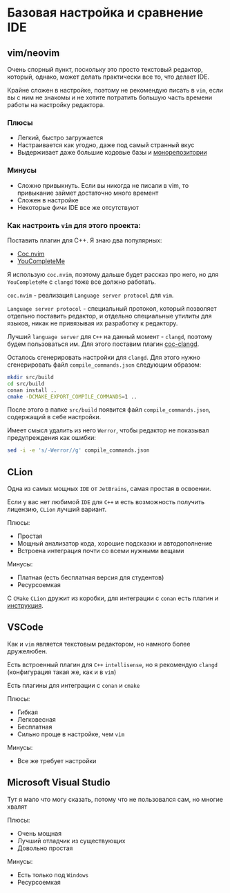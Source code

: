 # Базовая настройка и сравнение IDE

## vim/neovim
Очень спорный пункт, поскольку это просто текстовый редактор, который, однако, может делать практически все то, что делает IDE.

Крайне сложен в настройке, поэтому не рекомендую писать в `vim`, если вы с ним не знакомы и не хотите потратить большую часть времени работы на настройку редактора.

### Плюсы

* Легкий, быстро загружается
* Настраивается как угодно, даже под самый странный вкус
* Выдерживает даже большие кодовые базы и [монорепозитории](https://habr.com/ru/company/yandex/blog/469021/)

### Минусы

* Сложно привыкнуть. Если вы никогда не писали в vim, то привыкание займет достаточно много времент
* Сложен в настройке
* Некоторые фичи IDE все же отсутствуют

### Как настроить `vim` для этого проекта:

Поставить плагин для C++. Я знаю два популярных:
* [Coc.nvim](https://github.com/neoclide/coc.nvim)
* [YouCompleteMe](https://github.com/ycm-core/YouCompleteMe)

Я использую `coc.nvim`, поэтому дальше будет рассказ про него, но для `YouCompleteMe` с `clangd` тоже все должно работать.

`coc.nvim` - реализация `Language server protocol` для `vim`.

`Language server protocol` - специальный протокол, который позволяет отдельно поставить редактор, и отдельно специальные утилиты для языков, никак не привязывая их разработку к редактору.

Лучший `language server` для `C++` на данный момент - `clangd`, поэтому будем пользоваться им. Для этого поставим плагин [coc-clangd](https://github.com/clangd/coc-clangd).

Осталось сгенерировать настройки для `clangd`. Для этого нужно сгенерировать файл `compile_commands.json` следующим образом:
```bash
mkdir src/build
cd src/build
conan install ..
cmake -DCMAKE_EXPORT_COMPILE_COMMANDS=1 ..
```

После этого в папке `src/build` появится файл `compile_commands.json`, содержащий в себе настройки.

Имеет смысл удалить из него `Werror`, чтобы редактор не показывал предупреждения как ошибки:
```bash
sed -i -e 's/-Werror//g' compile_commands.json
```

## CLion
Одна из самых мощных `IDE` от `JetBrains`, самая простая в освоении.

Если у вас нет любимой `IDE` для `C++` и есть возможность получить лицензию, `CLion` лучший вариант.

Плюсы:
* Простая
* Мощный анализатор кода, хорошие подсказки и автодополнение
* Встроена интеграция почти со всеми нужными вещами

Минусы:
* Платная (есть бесплатная версия для студентов)
* Ресурсоемкая

С `CMake` `CLion` дружит из коробки, для интеграции с `conan` есть плагин и [инструкция](https://docs.conan.io/en/latest/integrations/ide/clion.html).

## VSCode
Как и `vim` является текстовым редактором, но намного более дружелюбен.

Есть встроенный плагин для `C++` `intellisense`, но я рекомендую `clangd` (конфигурация такая же, как и в `vim`)

Есть плагины для интеграции с `conan` и `cmake`

Плюсы:
* Гибкая
* Легковесная
* Бесплатная
* Сильно проще в настройке, чем `vim`

Минусы:
* Все же требует настройки

## Microsoft Visual Studio
Тут я мало что могу сказать, потому что не пользовался сам, но многие хвалят

Плюсы:

* Очень мощная
* Лучший отладчик из существующих
* Довольно простая

Минусы:

* Есть только под `Windows`
* Ресурсоемкая

